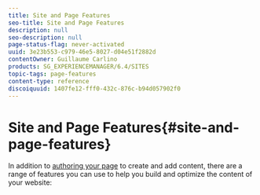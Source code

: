```yaml
---
title: Site and Page Features
seo-title: Site and Page Features
description: null
seo-description: null
page-status-flag: never-activated
uuid: 3e23b553-c979-46e5-8027-d04e51f2882d
contentOwner: Guillaume Carlino
products: SG_EXPERIENCEMANAGER/6.4/SITES
topic-tags: page-features
content-type: reference
discoiquuid: 1407fe12-fff0-432c-876c-b94d057902f0
---
```


# Site and Page Features{#site-and-page-features}

In addition to [authoring your page](../../../sites/authoring/using/page-authoring.md) to create and add content, there are a range of features you can use to help you build and optimize the content of your website:
